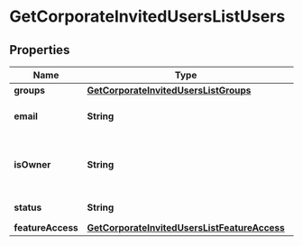 
# GetCorporateInvitedUsersListUsers

## Properties
Name | Type | Description | Notes
------------ | ------------- | ------------- | -------------
**groups** | [**GetCorporateInvitedUsersListGroups**](GetCorporateInvitedUsersListGroups.md) |  | 
**email** | **String** | Email address of the user. | 
**isOwner** | **String** | Flag for indicating is user owner of the organization. | 
**status** | **String** | Status of the invited user. | 
**featureAccess** | [**GetCorporateInvitedUsersListFeatureAccess**](GetCorporateInvitedUsersListFeatureAccess.md) |  | 



